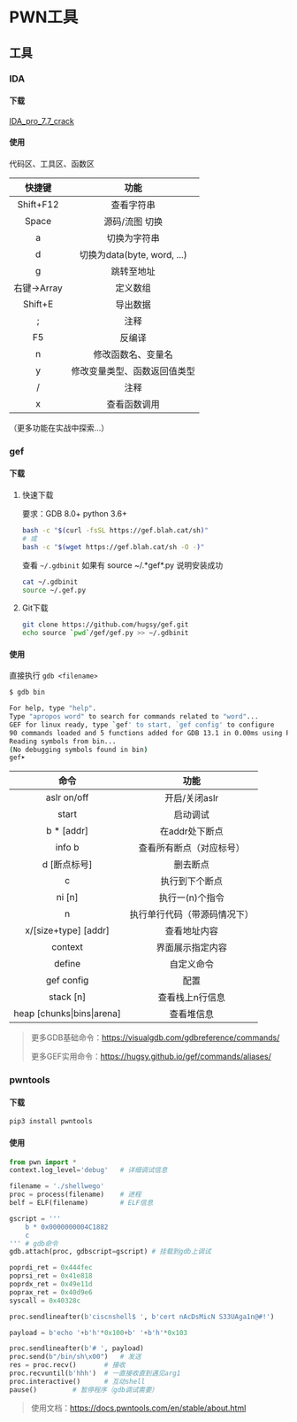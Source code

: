 # PWN工具

## 工具

### IDA

#### 下载

 [IDA_pro_7.7_crack](htps://share.weiyun.com/WDc50Ohn)

#### 使用

代码区、工具区、函数区

|   快捷键    |             功能             |
| :---------: | :--------------------------: |
|  Shift+F12  |          查看字符串          |
|    Space    |        源码/流图 切换        |
|      a      |         切换为字符串         |
|      d      | 切换为data(byte, word, ...)  |
|      g      |          跳转至地址          |
| 右键->Array |           定义数组           |
|   Shift+E   |           导出数据           |
|      ;      |             注释             |
|     F5      |            反编译            |
|      n      |      修改函数名、变量名      |
|      y      | 修改变量类型、函数返回值类型 |
|      /      |             注释             |
|      x      |         查看函数调用         |

（更多功能在实战中探索...）

### gef

#### 下载

1. 快速下载

   要求：GDB 8.0+  python 3.6+ 

   ```sh
   bash -c "$(curl -fsSL https://gef.blah.cat/sh)"
   # 或
   bash -c "$(wget https://gef.blah.cat/sh -O -)"
   ```

   查看 `~/.gdbinit` 如果有 source ~/.\*gef\*.py 说明安装成功

   ```sh
   cat ~/.gdbinit 
   source ~/.gef.py
   ```

2. Git下载

   ```sh
   git clone https://github.com/hugsy/gef.git
   echo source `pwd`/gef/gef.py >> ~/.gdbinit
   ```

#### 使用

直接执行 `gdb <filename>`

```sh
$ gdb bin

For help, type "help".
Type "apropos word" to search for commands related to "word"...
GEF for linux ready, type `gef' to start, `gef config' to configure
90 commands loaded and 5 functions added for GDB 13.1 in 0.00ms using Python engine 3.11
Reading symbols from bin...
(No debugging symbols found in bin)
gef➤  
```

|            命令            |             功能             |
| :------------------------: | :--------------------------: |
|        aslr on/off         |        开启/关闭aslr         |
|           start            |           启动调试           |
|         b * [addr]         |        在addr处下断点        |
|           info b           |   查看所有断点（对应标号）   |
|        d [断点标号]        |           删去断点           |
|             c              |        执行到下个断点        |
|           ni [n]           |       执行一(n)个指令        |
|             n              | 执行单行代码（带源码情况下） |
|    x/[size+type] [addr]    |         查看地址内容         |
|          context           |       界面展示指定内容       |
|           define           |          自定义命令          |
|         gef config         |             配置             |
|         stack [n]          |       查看栈上n行信息        |
| heap [chunks\|bins\|arena] |          查看堆信息          |

> 更多GDB基础命令：https://visualgdb.com/gdbreference/commands/
>
> 更多GEF实用命令：https://hugsy.github.io/gef/commands/aliases/

### pwntools

#### 下载

```sh
pip3 install pwntools
```

#### 使用

```python
from pwn import *
context.log_level='debug'	# 详细调试信息

filename = './shellwego'
proc = process(filename)	# 进程
belf = ELF(filename)		# ELF信息

gscript = '''
    b * 0x0000000004C1882
    c
'''	# gdb命令
gdb.attach(proc, gdbscript=gscript)	# 挂载到gdb上调试

poprdi_ret = 0x444fec
poprsi_ret = 0x41e818
poprdx_ret = 0x49e11d
poprax_ret = 0x40d9e6
syscall = 0x40328c

proc.sendlineafter(b'ciscnshell$ ', b'cert nAcDsMicN S33UAga1n@#!')		# 在接收到arg1之后发送arg2并换行

payload = b'echo '+b'h'*0x100+b' '+b'h'*0x103

proc.sendlineafter(b'# ', payload)
proc.send(b"/bin/sh\x00")	# 发送
res = proc.recv()		# 接收
proc.recvuntil(b'hhh')	# 一直接收直到遇见arg1
proc.interactive()		# 互动shell
pause()			# 暂停程序（gdb调试需要）
```

> 使用文档：https://docs.pwntools.com/en/stable/about.html

# 